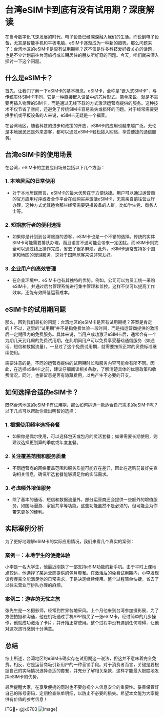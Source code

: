 # 台湾eSIM卡到底有没有试用期？深度解读

在当今数字化飞速发展的时代，电子设备已经深深融入我们的生活。而说到电子设备，尤其是智能手机和平板电脑，eSIM卡逐渐成为一种新的趋势。那么问题来了：台湾地区的eSIM卡是否有试用期呢？这不仅是许多科技爱好者关心的话题，也是不少计划前往台湾旅行或长期居住的朋友所好奇的问题。今天，咱们就来深入探讨一下这个问题。

## 什么是eSIM卡？

首先，让我们了解一下eSIM卡的基本概念。eSIM卡，全称是“嵌入式SIM卡”，与传统实体SIM卡不同，它是一种直接嵌入设备中的芯片形式。简单来说，就是不需要再插入物理的SIM卡，而是通过无线下载的方式激活运营商提供的服务。这种技术不仅节省了空间，还避免了传统SIM卡容易丢失或损坏的问题。对于经常需要更换手机或平板设备的人来说，eSIM卡无疑是一个福音。

在台湾地区，随着科技的进步和政策的开放，eSIM卡的应用也越来越广泛。无论是本地居民还是外来游客，都可以通过eSIM卡轻松接入网络，享受便捷的通信服务。

## 台湾eSIM卡的使用场景

在台湾，eSIM卡的主要应用场景包括以下几个方面：

### 1. **本地居民的日常使用**
   - 对于本地居民而言，eSIM卡的最大优势在于方便快捷。用户可以通过运营商的官方应用程序或者合作平台在线购买并激活eSIM卡，无需亲自前往营业厅办理。这种方式尤其适合那些经常需要更换设备的人群，比如学生党、商务人士等。
   
### 2. **短期旅行者的便利选择**
   - 如果你是计划到台湾旅游的游客，eSIM卡也是一个不错的选择。传统的实体SIM卡可能需要排队办理，而且语言不通可能会带来一定困扰。而eSIM卡则完全可以通过线上操作完成，省去了很多麻烦。此外，eSIM卡通常支持多个国家和地区的漫游服务，这对于国际旅客来说非常友好。

### 3. **企业用户的高效管理**
   - 在企业环境中，eSIM卡也有其独特的优势。例如，公司可以为员工统一采购eSIM卡，并通过后台管理系统进行集中管理和监控。这样不仅可以提高工作效率，还能有效降低运营成本。

## eSIM卡的试用期问题

那么，回到我们最初的问题：台湾地区的eSIM卡是否有试用期呢？答案是肯定的！不过，这里的“试用期”并不是指免费体验一段时间，而是指运营商提供的激活后一定期限内的免费服务。具体来说，当用户成功激活eSIM卡后，通常会有一个为期几天到几周的免费试用期，在此期间用户可以免费享受基础通信服务（如通话、短信和数据流量）。一旦过了这个免费试用期，就需要按照正常的资费标准继续使用。

需要注意的是，不同的运营商提供的试用期时长和服务内容可能会有所不同。因此，在选择eSIM卡之前，建议仔细阅读相关条款，了解清楚具体的优惠政策和收费情况。同时，也要留意是否有隐藏费用，以免产生不必要的开支。

## 如何选择合适的eSIM卡？

既然台湾地区的eSIM卡有试用期，那么如何挑选一款适合自己需求的eSIM卡呢？以下几点可以帮助你做出明智的选择：

### 1. **根据使用频率选择套餐**
   - 如果你是偶尔使用，可以选择包天或包月的灵活套餐；如果需要长期使用，则建议选择更划算的季度或年度套餐。

### 2. **关注覆盖范围和服务质量**
   - 不同运营商的网络覆盖范围和服务质量可能存在差异，因此在选购前最好先查询相关信息，确保所选套餐能够满足你的实际需求。

### 3. **考虑额外增值服务**
   - 除了基本的通话、短信和数据流量外，部分运营商还会提供一些额外的增值服务，如国际漫游、家庭共享等功能。这些功能虽然不是必须的，但可能会为你带来更多的便利。

## 实际案例分析

为了更好地理解eSIM卡的实际应用情况，我们来看几个真实的案例：

### 案例一：本地学生的便捷体验
小李是一名大学生，他最近刚换了一部支持eSIM功能的新手机。由于平时上课地点较远，他选择了某运营商提供的包月套餐。在激活后的免费试用期内，小李发现该套餐完全能满足他的日常需求，于是决定继续使用。整个过程简单快捷，省去了以往去营业厅排队办理的麻烦。

### 案例二：游客的无忧之旅
张先生是一名摄影师，经常到世界各地采风。上个月他来到台湾参加摄影展，为了方便拍摄和沟通，他在机场通过手机APP购买了一张eSIM卡。经过简单的几步操作，他就成功激活了卡片，并开始正常使用。整个过程中没有遇到任何障碍，让他对这次旅行感到十分满意。

## 总结

综上所述，台湾地区的eSIM卡确实存在试用期这一说法，但这并不意味着完全免费。相反，它是运营商吸引新用户的一种营销手段。对于消费者而言，关键是要根据自己的实际情况选择合适的套餐，并充分了解相关条款，这样才能最大限度地发挥eSIM卡的优势。

最后提醒大家，在享受便捷的同时也不要忽视个人信息安全的重要性。妥善保管好自己的账号密码，定期检查账单明细，以防止不必要的损失。希望本文能为大家提供有价值的参考信息！

[TG💪+ @jx0703 ![Image](https://github.com/user-attachments/assets/dbca1d08-cadb-493c-b0ec-ad6f7a83f270)]